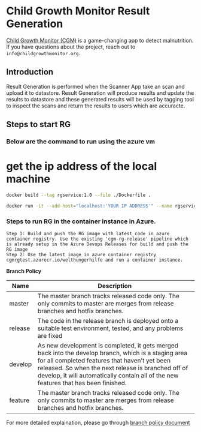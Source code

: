 # Child Growth Monitor Result Generation

[Child Growth Monitor (CGM)](https://childgrowthmonitor.org) is a
game-changing app to detect malnutrition. If you have questions about the project, reach out to `info@childgrowthmonitor.org`.

## Introduction
Result Generation is performed when the Scanner App take an scan and upload it to datastore. Result Generation will produce results and update the results to datastore and these generated results will be used by tagging tool to inspect the scans and return the results to users which are accuracte.


## Steps to start RG



### Below are the command to run using the azure vm
# get the ip address of the local machine

```sh
docker build --tag rgservice:1.0 --file ./Dockerfile .

docker run -it --add-host="localhost:'YOUR IP ADDRESS'" --name rgservice_1_0 rgservice:1.0
```

### Steps to run RG in the container instance in Azure.

```
Step 1: Build and push the RG image with latest code in azure container registry. Use the existing 'cgm-rg-release' pipeline which is already setup in the Azure Devops Releases for build and push the RG image
Step 2: Use the latest image in azure container registry cgmrgtest.azurecr.io/welthungerhilfe and run a container instance.
```


**Branch Policy**

| Name | Description |
| --- | --- |
| master | The master branch tracks released code only. The only commits to master are merges from release branches and hotfix branches. |
| release | The code in the release branch is deployed onto a suitable test environment, tested, and any problems are fixed |
| develop | As new development is completed, it gets merged back into the develop branch, which is a staging area for all completed features that haven’t yet been released. So when the next release is branched off of develop, it will automatically contain all of the new features that has been finished. |
| feature | The master branch tracks released code only. The only commits to master are merges from release branches and hotfix branches. |

For more detailed explaination, please go through [branch policy document](BRANCH_POLICY.md)